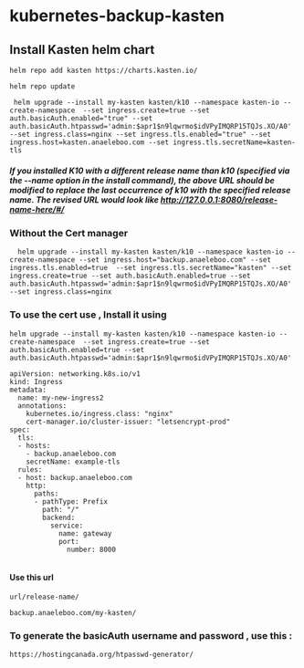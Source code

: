# kubernetes-backup-kasten
## Install Kasten helm chart
```
helm repo add kasten https://charts.kasten.io/
```
```
helm repo update
```
```
 helm upgrade --install my-kasten kasten/k10 --namespace kasten-io --create-namespace  --set ingress.create=true --set auth.basicAuth.enabled="true" --set auth.basicAuth.htpasswd='admin:$apr1$n9lqwrmo$idVPyIMQRP15TQJs.XO/A0' --set ingress.class=nginx --set ingress.tls.enabled="true" --set ingress.host=kasten.anaeleboo.com --set ingress.tls.secretName=kasten-tls
```
##### If you installed K10 with a different release name than k10 (specified via the --name option in the install command), the above URL should be modified to replace the last occurrence of k10 with the specified release name. The revised URL would look like http://127.0.0.1:8080/release-name-here/#/
### Without the Cert manager
```
  helm upgrade --install my-kasten kasten/k10 --namespace kasten-io --create-namespace --set ingress.host="backup.anaeleboo.com" --set ingress.tls.enabled=true  --set ingress.tls.secretName="kasten" --set ingress.create=true --set auth.basicAuth.enabled=true --set auth.basicAuth.htpasswd='admin:$apr1$n9lqwrmo$idVPyIMQRP15TQJs.XO/A0' --set ingress.class=nginx
```
### To use the cert use , Install it using 
```
helm upgrade --install my-kasten kasten/k10 --namespace kasten-io --create-namespace  --set ingress.create=true --set auth.basicAuth.enabled=true --set auth.basicAuth.htpasswd='admin:$apr1$n9lqwrmo$idVPyIMQRP15TQJs.XO/A0'
```
```
apiVersion: networking.k8s.io/v1
kind: Ingress
metadata:
  name: my-new-ingress2
  annotations:
    kubernetes.io/ingress.class: "nginx"
    cert-manager.io/cluster-issuer: "letsencrypt-prod"
spec:
  tls:
  - hosts:
    - backup.anaeleboo.com
    secretName: example-tls
  rules:
  - host: backup.anaeleboo.com
    http:
      paths:
      - pathType: Prefix
        path: "/"
        backend:
          service:
            name: gateway
            port:
              number: 8000
 
```
#### Use this url
```
url/release-name/
```
```
backup.anaeleboo.com/my-kasten/
```
### To generate the basicAuth username and password , use this : 
```
https://hostingcanada.org/htpasswd-generator/
```
